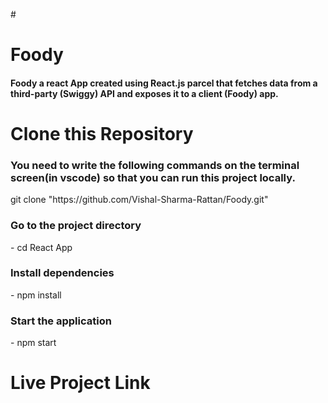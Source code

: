 #<h1>Foody</h1>


<h4>Foody  a react App created using React.js  parcel that fetches data from a third-party (Swiggy) API and exposes it to a client (Foody) app.</h4>
<h1> Clone this Repository</h1>
<h3>You need to write the following commands on the terminal screen(in vscode) so that you can run this project locally.</h3>
      git clone "https://github.com/Vishal-Sharma-Rattan/Foody.git"
<h3>Go to the project directory</h3>
      -  cd React App
<h3>Install dependencies</h3>
      -  npm install
<h3>Start the application</h3>
      -  npm start
<h1>Live Project Link <a href="https://vishal-foody.netlify.app" style="a:link {
  color: green;
  background-color: transparent;
  text-decoration: none;
}

a:visited {
  color: pink;
  background-color: transparent;
  text-decoration: none;
}

a:hover {
  color: red;
  background-color: transparent;
  text-decoration: underline;
}

a:active {
  color: yellow;
  background-color: transparent;
  text-decoration: underline;
}">Check Here</a></h1>

